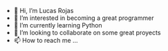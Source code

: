 - 👋 Hi, I’m Lucas Rojas
- 👀 I’m interested in becoming a great programmer
- 🌱 I’m currently learning Python 
- 💞️ I’m looking to collaborate on some great proyects 
- 📫 How to reach me ...

<!---
lucasrojas616/lucasrojas616 is a ✨ special ✨ repository because its `README.md` (this file) appears on your GitHub profile.
You can click the Preview link to take a look at your changes.
--->
